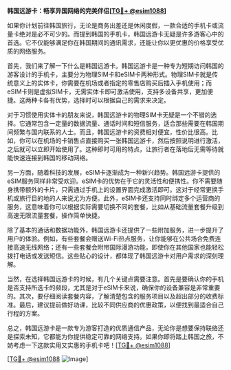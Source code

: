 **韩国远游卡：畅享异国网络的完美伴侣[[TG💪+ @esim1088](https://t.me/s/esim1088)]**

如果你计划前往韩国旅行，无论是商务出差还是休闲度假，一款合适的手机卡或流量卡绝对是必不可少的。而提到韩国的手机卡，韩国远游卡无疑是许多游客心中的首选。它不仅能够满足你在韩国期间的通讯需求，还能让你以更优惠的价格享受优质的网络服务。

首先，我们来了解一下什么是韩国远游卡。韩国远游卡是一种专为短期访问韩国的游客设计的手机卡，主要分为物理SIM卡和eSIM卡两种形式。物理SIM卡就是传统意义上的实体卡，你需要在机场或者指定的零售店购买后插入手机使用；而eSIM卡则是虚拟SIM卡，无需实体卡即可激活使用，支持多设备共享，更加便捷。这两种卡各有优势，选择时可以根据自己的需求来决定。

对于习惯使用实体卡的朋友来说，韩国远游卡的物理SIM卡无疑是一个不错的选择。它通常包含一定量的数据流量、通话时间和短信服务，适合那些需要在韩国期间频繁与国内联系的人士。而且，韩国远游卡的资费相对便宜，性价比很高。比如，你可以在机场的卡销售点直接购买一张韩国远游卡，然后按照说明进行激活，之后就可以立即开始使用了。这种即时可用的特点，让旅行者在落地后无需等待就能快速连接到韩国的移动网络。

另一方面，随着科技的发展，eSIM卡逐渐成为一种新兴趋势。韩国远游卡提供的eSIM服务同样非常受欢迎。eSIM卡的优势在于它的灵活性和便携性。你不需要随身携带额外的卡片，只需通过手机上的设置界面完成激活即可。这对于经常更换手机或旅行目的地的人来说尤为方便。此外，eSIM卡还支持同时绑定多个运营商的服务，这意味着你可以根据实际需要切换不同的套餐，比如从基础流量套餐升级到高速无限流量套餐，操作简单快捷。

除了基本的通话和数据功能外，韩国远游卡还提供了一些附加服务，进一步提升了用户的体验。例如，有些套餐会赠送Wi-Fi热点服务，让你能够在公共场合免费连接高速无线网络；还有一些套餐会附带国际漫游功能，即使你在其他国家也能轻松拨打电话或发送短信。这些贴心的设计，都体现了韩国远游卡对用户需求的深刻理解。

当然，在选择韩国远游卡的时候，有几个关键点需要注意。首先是要确认你的手机是否支持所选卡的频段，尤其是对于eSIM卡来说，确保你的设备兼容是非常重要的。其次，要仔细阅读套餐内容，了解清楚包含的服务项目以及超出部分的收费标准。最后，建议提前做好功课，比较不同供应商的优惠政策，以便找到最适合自己行程的方案。

总之，韩国远游卡是一款专为游客打造的优质通信产品，无论你是想要保持联络还是探索未知，它都能为你提供稳定可靠的网络支持。如果你即将踏上韩国之旅，不妨考虑一下这款实用又实惠的手机卡吧！[[TG💪+ @esim1088](https://t.me/s/esim1088)]

[[TG💪+ @esim1088](https://t.me/s/esim1088) ![Image](https://i.postimg.cc/4NQfJmqS/Snipaste-2025-05-13-00-14-12.png)]